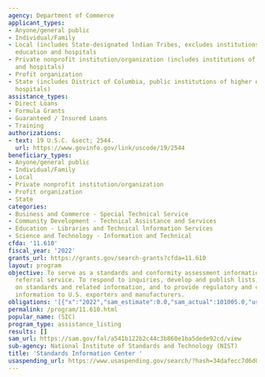 ```yaml
---
agency: Department of Commerce
applicant_types:
- Anyone/general public
- Individual/Family
- Local (includes State-designated lndian Tribes, excludes institutions of higher
  education and hospitals
- Private nonprofit institution/organization (includes institutions of higher education
  and hospitals)
- Profit organization
- State (includes District of Columbia, public institutions of higher education and
  hospitals)
assistance_types:
- Direct Loans
- Formula Grants
- Guaranteed / Insured Loans
- Training
authorizations:
- text: 19 U.S.C. &sect; 2544.
  url: https://www.govinfo.gov/link/uscode/19/2544
beneficiary_types:
- Anyone/general public
- Individual/Family
- Local
- Private nonprofit institution/organization
- Profit organization
- State
categories:
- Business and Commerce - Special Technical Service
- Community Development - Technical Assistance and Services
- Education - Libraries and Technical lnformation Services
- Science and Technology - Information and Technical
cfda: '11.610'
fiscal_year: '2022'
grants_url: https://grants.gov/search-grants?cfda=11.610
layout: program
objective: To serve as a standards and conformity assessment information center and
  referral service. To respond to inquiries, develop and publish lists, and guidance
  on standards and related information, and to provide regulatory and certification
  information to U.S. exporters and manufacturers.
obligations: '[{"x":"2022","sam_estimate":0.0,"sam_actual":101005.0,"usa_spending_actual":0.0},{"x":"2023","sam_estimate":116943.0,"sam_actual":0.0,"usa_spending_actual":0.0},{"x":"2024","sam_estimate":117588.0,"sam_actual":0.0,"usa_spending_actual":0.0}]'
permalink: /program/11.610.html
popular_name: (SIC)
program_type: assistance_listing
results: []
sam_url: https://sam.gov/fal/a541b122b2c44c3b860e1ba5dede92cd/view
sub-agency: National Institute of Standards and Technology (NIST)
title: 'Standards Information Center '
usaspending_url: https://www.usaspending.gov/search/?hash=34dafecc7d6d0d1ea022a2cce35b81a8
---
```

